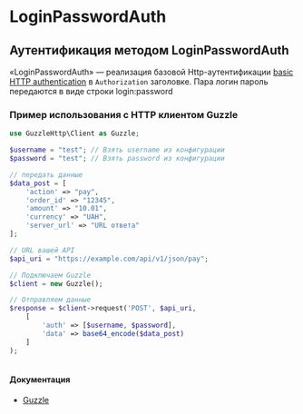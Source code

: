 # LoginPasswordAuth

## Аутентификация методом LoginPasswordAuth
«LoginPasswordAuth» — реализация базовой Http-аутентификации [basic HTTP authentication](http://www.ietf.org/rfc/rfc2069.txt) в `Authorization` заголовке. Пара логин пароль передаются в виде строки login:password

### Пример использования с HTTP клиентом Guzzle
``` php	
use GuzzleHttp\Client as Guzzle;

$username = "test"; // Взять username из конфигурации
$password = "test"; // Взять password из конфигурации

// передать данные
$data_post = [
    'action' => "pay",
    'order_id' => "12345",
    'amount' => "10.01",
    'currency' => "UAH",
    'server_url' => "URL ответа"
];

// URL вашей API
$api_uri = "https://example.com/api/v1/json/pay";

// Подключаем Guzzle
$client = new Guzzle();

// Отправляем данные
$response = $client->request('POST', $api_uri, 
    [
        'auth' => [$username, $password],
        'data' => base64_encode($data_post)
    ]
);
 
```
#### Документация
- [Guzzle](http://docs.guzzlephp.org/en/stable/request-options.html#auth)
